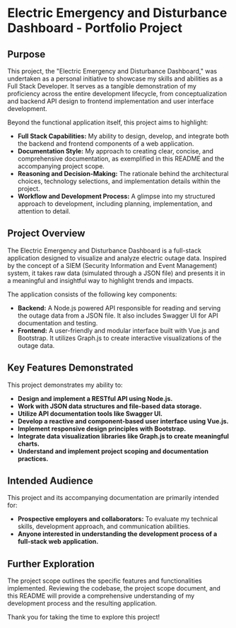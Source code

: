 # Electric Emergency and Disturbance Dashboard - Portfolio Project

## Purpose

This project, the "Electric Emergency and Disturbance Dashboard," was undertaken as a personal initiative to showcase my skills and abilities as a Full Stack Developer. It serves as a tangible demonstration of my proficiency across the entire development lifecycle, from conceptualization and backend API design to frontend implementation and user interface development.

Beyond the functional application itself, this project aims to highlight:

* **Full Stack Capabilities:** My ability to design, develop, and integrate both the backend and frontend components of a web application.
* **Documentation Style:** My approach to creating clear, concise, and comprehensive documentation, as exemplified in this README and the accompanying project scope.
* **Reasoning and Decision-Making:** The rationale behind the architectural choices, technology selections, and implementation details within the project.
* **Workflow and Development Process:** A glimpse into my structured approach to development, including planning, implementation, and attention to detail.

## Project Overview

The Electric Emergency and Disturbance Dashboard is a full-stack application designed to visualize and analyze electric outage data. Inspired by the concept of a SIEM (Security Information and Event Management) system, it takes raw data (simulated through a JSON file) and presents it in a meaningful and insightful way to highlight trends and impacts.

The application consists of the following key components:

* **Backend:** A Node.js powered API responsible for reading and serving the outage data from a JSON file. It also includes Swagger UI for API documentation and testing.
* **Frontend:** A user-friendly and modular interface built with Vue.js and Bootstrap. It utilizes Graph.js to create interactive visualizations of the outage data.

## Key Features Demonstrated

This project demonstrates my ability to:

* **Design and implement a RESTful API using Node.js.**
* **Work with JSON data structures and file-based data storage.**
* **Utilize API documentation tools like Swagger UI.**
* **Develop a reactive and component-based user interface using Vue.js.**
* **Implement responsive design principles with Bootstrap.**
* **Integrate data visualization libraries like Graph.js to create meaningful charts.**
* **Understand and implement project scoping and documentation practices.**

## Intended Audience

This project and its accompanying documentation are primarily intended for:

* **Prospective employers and collaborators:** To evaluate my technical skills, development approach, and communication abilities.
* **Anyone interested in understanding the development process of a full-stack web application.**

## Further Exploration

The project scope outlines the specific features and functionalities implemented. Reviewing the codebase, the project scope document, and this README will provide a comprehensive understanding of my development process and the resulting application.

Thank you for taking the time to explore this project!

